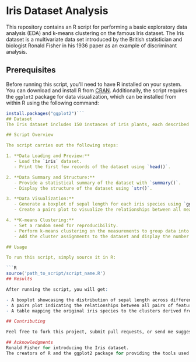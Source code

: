 # Iris Dataset Analysis

This repository contains an R script for performing a basic exploratory data analysis (EDA) and k-means clustering on the famous Iris dataset. The Iris dataset is a multivariate data set introduced by the British statistician and biologist Ronald Fisher in his 1936 paper as an example of discriminant analysis.

## Prerequisites

Before running this script, you'll need to have R installed on your system. You can download and install R from [CRAN](https://cran.r-project.org/). Additionally, the script requires the `ggplot2` package for data visualization, which can be installed from within R using the following command:

```R
install.packages("ggplot2")```
## Dataset
The Iris dataset includes 150 instances of iris plants, each described by 4 features: sepal length, sepal width, petal length, and petal width. There are three species of iris in the dataset: Setosa, Versicolour, and Virginica.

## Script Overview

The script carries out the following steps:

1. **Data Loading and Preview:**
   - Load the `iris` dataset.
   - Print the first few records of the dataset using `head()`.

2. **Data Summary and Structure:**
   - Provide a statistical summary of the dataset with `summary()`.
   - Display the structure of the dataset using `str()`.

3. **Data Visualization:**
   - Generate a boxplot of sepal length for each iris species using `ggplot2`.
   - Create a pairs plot to visualize the relationships between all measurements.

4. **K-means Clustering:**
   - Set a random seed for reproducibility.
   - Perform k-means clustering on the measurements to group data into clusters.
   - Add the cluster assignments to the dataset and display the number of instances in each cluster per species.

## Usage

To run this script, simply source it in R:

```R
source('path_to_script/script_name.R')
## Results

After running the script, you will get:

- A boxplot showcasing the distribution of sepal length across different species.
- A pairs plot indicating the relationships between all pairs of features.
- A table mapping the original iris species to the clusters derived from k-means.

## Contributing

Feel free to fork this project, submit pull requests, or send me suggestions on how to improve the analysis.

## Acknowledgments
Ronald Fisher for introducing the Iris dataset.
The creators of R and the ggplot2 package for providing the tools used in this analysis.
